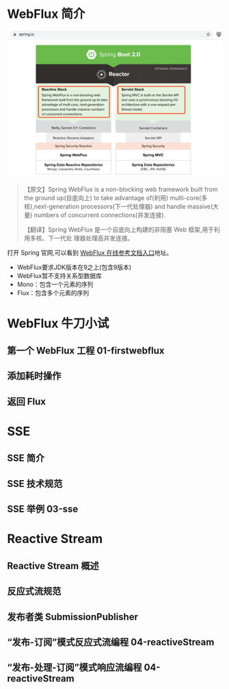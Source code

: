 # WebFlux 简介

![image-20191015112028587](../../assets-images/image-20191015112028587.png)

> 【原文】Spring WebFlux is a non-blocking web framework built from the ground up(自底向上) to take advantage of(利用) multi-core(多核),next-generation processors(下一代处理器) and handle massive(大量) numbers of concurrent connections(并发连接). 
>
> 【翻译】Spring WebFlux 是一个自底向上构建的非阻塞 Web 框架,用于利用多核、下一代处 理器处理高并发连接。 

打开 Spring 官网,可以看到 [WebFlux 在线参考文档入口](https://docs.spring.io/spring/docs/current/spring-framework-reference/web-reactive.html#spring-webflux)地址。

* WebFlux要求JDK版本在9之上(包含9版本)
* WebFlux暂不支持关系型数据库
* Mono：包含一个元素的序列
* Flux：包含多个元素的序列

# WebFlux 牛刀小试

## 第一个 WebFlux 工程 01-firstwebflux

## 添加耗时操作

## 返回 Flux

# SSE

## SSE 简介

## SSE 技术规范

## SSE 举例 03-sse

# Reactive Stream

## Reactive Stream 概述

## 反应式流规范

## 发布者类 SubmissionPublisher

## “发布-订阅”模式反应式流编程 04-reactiveStream

## “发布-处理-订阅”模式响应流编程 04-reactiveStream